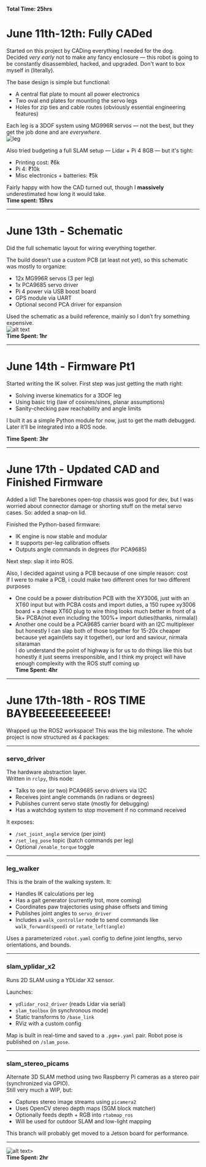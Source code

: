 **Total Time: 25hrs**

# June 11th-12th: Fully CADed

Started on this project by CADing everything I needed for the dog.<br>
Decided _very early_ not to make any fancy enclosure — this robot is going to be constantly disassembled, hacked, and upgraded. Don't want to box myself in (literally).<br>

The base design is simple but functional:

- A central flat plate to mount all power electronics
- Two oval end plates for mounting the servo legs
- Holes for zip ties and cable routes (obviously essential engineering features)

Each leg is a 3DOF system using MG996R servos — not the best, but they get the job done and are _everywhere_.<br>
![leg](Assets/leg.png)

Also tried budgeting a full SLAM setup — Lidar + Pi 4 8GB — but it's tight:

- Printing cost: ₹6k
- Pi 4: ₹10k
- Misc electronics + batteries: ₹5k

Fairly happy with how the CAD turned out, though I **massively** underestimated how long it would take.  
**Time spent: 15hrs**

---

# June 13th - Schematic

Did the full schematic layout for wiring everything together.

The build doesn’t use a custom PCB (at least not yet), so this schematic was mostly to organize:

- 12x MG996R servos (3 per leg)
- 1x PCA9685 servo driver
- Pi 4 power via USB boost board
- GPS module via UART
- Optional second PCA driver for expansion

Used the schematic as a build reference, mainly so I don’t fry something expensive.<br>
![alt text](image.png)<br>
**Time Spent: 1hr**

---

# June 14th - Firmware Pt1

Started writing the IK solver. First step was just getting the math right:

- Solving inverse kinematics for a 3DOF leg
- Using basic trig (law of cosines/sines, planar assumptions)
- Sanity-checking paw reachability and angle limits

I built it as a simple Python module for now, just to get the math debugged. Later it’ll be integrated into a ROS node.

**Time Spent: 3hr**

---

# June 17th - Updated CAD and Finished Firmware

Added a lid! The barebones open-top chassis was good for dev, but I was worried about connector damage or shorting stuff on the metal servo cases. So: added a snap-on lid.<br>
![<alt text>](image-1.png)

Finished the Python-based firmware:

- IK engine is now stable and modular
- It supports per-leg calibration offsets
- Outputs angle commands in degrees (for PCA9685)

Next step: slap it into ROS.<br>

Also, I decided against using a PCB because of one simple reason: cost<BR>
If I were to make a PCB, i could make two different ones for two different purposes<br>

- One could be a power distribution PCB with the XY3006, just with an XT60 input but with PCBA costs and import duties, a 150 rupee xy3006 board + a cheap XT60 plug to wire thing looks much better in front of a 5k+ PCBA(not even including the 100%+ import duties(thanks, nirmala))
- Another one could be a PCA9685 carrier board with an I2C multiplexer but honestly I can slap both of those together for 15-20x cheaper because yet again(lets say it together), our lord and saviour, nirmala sitaraman<br>
  I do understand the point of highway is for us to do things like this but honestly it just seems irresponsible, and I think my project will have enough complexity with the ROS stuff coming up<br>
  **Time Spent: 4hr**

---

# June 17th-18th - ROS TIME BAYBEEEEEEEEEEE!

Wrapped up the ROS2 workspace! This was the big milestone. The whole project is now structured as 4 packages:

---

### **servo_driver**

The hardware abstraction layer.  
Written in `rclpy`, this node:

- Talks to one (or two) PCA9685 servo drivers via I2C
- Receives joint angle commands (in radians or degrees)
- Publishes current servo state (mostly for debugging)
- Has a watchdog system to stop movement if no command received

It exposes:

- `/set_joint_angle` service (per joint)
- `/set_leg_pose` topic (batch commands per leg)
- Optional `/enable_torque` toggle

---

### **leg_walker**

This is the brain of the walking system. It:

- Handles IK calculations per leg
- Has a gait generator (currently trot, more coming)
- Coordinates paw trajectories using phase offsets and timing
- Publishes joint angles to `servo_driver`
- Includes a `walk_controller` node to send commands like `walk_forward(speed)` or `rotate_left(angle)`

Uses a parameterized `robot.yaml` config to define joint lengths, servo orientations, and bounds.

---

### **slam_yplidar_x2**

Runs 2D SLAM using a YDLidar X2 sensor.

Launches:

- `ydlidar_ros2_driver` (reads Lidar via serial)
- `slam_toolbox` (in synchronous mode)
- Static transforms to `/base_link`
- RViz with a custom config

Map is built in real-time and saved to a `.pgm`+`.yaml` pair. Robot pose is published on `/slam_pose`.

---

### **slam_stereo_picams**

Alternate 3D SLAM method using two Raspberry Pi cameras as a stereo pair (synchronized via GPIO).  
Still very much a WIP, but:

- Captures stereo image streams using `picamera2`
- Uses OpenCV stereo depth maps (SGM block matcher)
- Optionally feeds depth + RGB into `rtabmap_ros`
- Will be used for outdoor SLAM and low-light mapping

This branch will probably get moved to a Jetson board for performance.

---

![alt text>](image-2.png)<br>
**Time Spent: 2hr**
